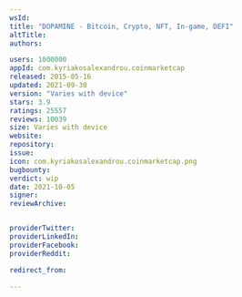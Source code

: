 ```yaml
---
wsId: 
title: "DOPAMINE - Bitcoin, Crypto, NFT, In-game, DEFI"
altTitle: 
authors:

users: 1000000
appId: com.kyriakosalexandrou.coinmarketcap
released: 2015-05-16
updated: 2021-09-30
version: "Varies with device"
stars: 3.9
ratings: 25557
reviews: 10039
size: Varies with device
website: 
repository: 
issue: 
icon: com.kyriakosalexandrou.coinmarketcap.png
bugbounty: 
verdict: wip
date: 2021-10-05
signer: 
reviewArchive:


providerTwitter: 
providerLinkedIn: 
providerFacebook: 
providerReddit: 

redirect_from:

---
```



